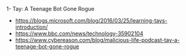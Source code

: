 
1- Tay: A Teenage Bot Gone Rogue
  - https://blogs.microsoft.com/blog/2016/03/25/learning-tays-introduction/
  - https://www.bbc.com/news/technology-35902104
  - https://www.cybereason.com/blog/malicious-life-podcast-tay-a-teenage-bot-gone-rogue
